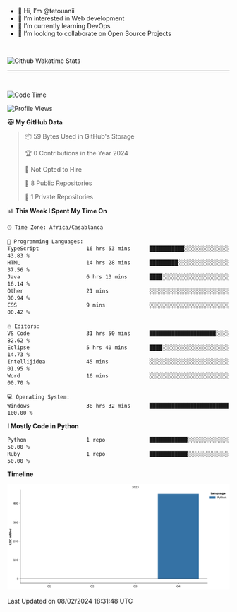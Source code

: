- 👋 Hi, I’m @tetouanii
- 👀 I’m interested in Web development
- 🌱 I’m currently learning DevOps
- 💞️ I’m looking to collaborate on Open Source Projects

<br/>


![Github Wakatime Stats](https://github-readme-stats.vercel.app/api/wakatime/?username=@walidbosso&layout=compact&&theme=default&link="https://www.github.com/USERNAME/") 

--- 

<br/>


  
<!--START_SECTION:waka-->
![Code Time](http://img.shields.io/badge/Code%20Time-92%20hrs%2051%20mins-blue)

![Profile Views](http://img.shields.io/badge/Profile%20Views-1-blue)

**🐱 My GitHub Data** 

> 📦 59 Bytes Used in GitHub's Storage 
 > 
> 🏆 0 Contributions in the Year 2024
 > 
> 🚫 Not Opted to Hire
 > 
> 📜 8 Public Repositories 
 > 
> 🔑 1 Private Repositories 
 > 
📊 **This Week I Spent My Time On** 

```text
🕑︎ Time Zone: Africa/Casablanca

💬 Programming Languages: 
TypeScript               16 hrs 53 mins      ███████████░░░░░░░░░░░░░░   43.83 % 
HTML                     14 hrs 28 mins      █████████░░░░░░░░░░░░░░░░   37.56 % 
Java                     6 hrs 13 mins       ████░░░░░░░░░░░░░░░░░░░░░   16.14 % 
Other                    21 mins             ░░░░░░░░░░░░░░░░░░░░░░░░░   00.94 % 
CSS                      9 mins              ░░░░░░░░░░░░░░░░░░░░░░░░░   00.42 % 

🔥 Editors: 
VS Code                  31 hrs 50 mins      █████████████████████░░░░   82.62 % 
Eclipse                  5 hrs 40 mins       ████░░░░░░░░░░░░░░░░░░░░░   14.73 % 
Intellijidea             45 mins             ░░░░░░░░░░░░░░░░░░░░░░░░░   01.95 % 
Word                     16 mins             ░░░░░░░░░░░░░░░░░░░░░░░░░   00.70 % 

💻 Operating System: 
Windows                  38 hrs 32 mins      █████████████████████████   100.00 % 
```

**I Mostly Code in Python** 

```text
Python                   1 repo              ████████████░░░░░░░░░░░░░   50.00 % 
Ruby                     1 repo              ████████████░░░░░░░░░░░░░   50.00 % 
```



**Timeline**

![Lines of Code chart](https://raw.githubusercontent.com/tetouanii/tetouanii/main/assets/bar_graph.png)


 Last Updated on 08/02/2024 18:31:48 UTC
<!--END_SECTION:waka-->
